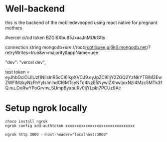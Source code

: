 # Well-backend
this is the backend of the mobiledeveoped using react native for pregnant mothers


#vercel ci/cd token 
BZGl6Xbu85JxaaJnMUIrGfts

connection string
mongodb+srv://root:root@uee.gj6k6.mongodb.net/?retryWrites=true&w=majority&appName=uee

 "dev": "vercel dev",

 test token = eyJhbGciOiJIUzI1NiIsInR5cCI6IkpXVCJ9.eyJpZCI6IjY2ZGQ2YzNkYTBiM2EwZWFlMzkyNzFhYyIsImlhdCI6MTcyNTc4NzE5NywiZXhwIjoxNzI4Mzc5MTk3fQ.nu_OoRwYPoGrvnv_SUmpByapuRv0ljYLpkt7PCUz9Ac


 # Setup ngrok locally

 ```
choco install ngrok
ngrok config add-authtoken xxxxxxxxxxxxxxxxxxxxxxxxxxxxxxx

ngrok http 3000 --host-header="localhost:3000"
 ```
